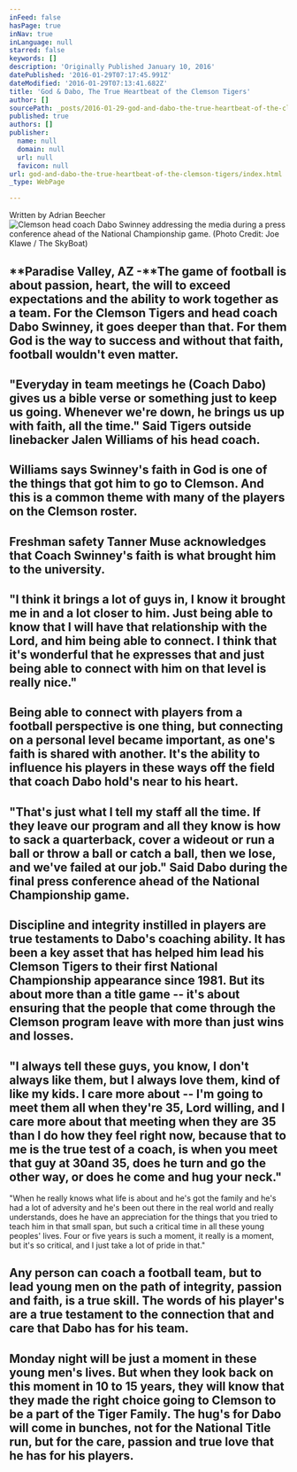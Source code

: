 ```yaml
---
inFeed: false
hasPage: true
inNav: true
inLanguage: null
starred: false
keywords: []
description: 'Originally Published January 10, 2016'
datePublished: '2016-01-29T07:17:45.991Z'
dateModified: '2016-01-29T07:13:41.682Z'
title: 'God & Dabo, The True Heartbeat of the Clemson Tigers'
author: []
sourcePath: _posts/2016-01-29-god-and-dabo-the-true-heartbeat-of-the-clemson-tigers.md
published: true
authors: []
publisher:
  name: null
  domain: null
  url: null
  favicon: null
url: god-and-dabo-the-true-heartbeat-of-the-clemson-tigers/index.html
_type: WebPage

---
```

Written by Adrian Beecher
![Clemson head coach Dabo Swinney addressing the media during a press conference ahead of the National Championship game.  (Photo Credit: Joe Klawe / The SkyBoat)](https://the-grid-user-content.s3-us-west-2.amazonaws.com/8e8e7f14-9417-45b0-9d90-70f8ffc2d24d.jpg)

## **Paradise Valley, AZ -**The game of football is about passion, heart, the will to exceed expectations and the ability to work together as a team. For the Clemson Tigers and head coach Dabo Swinney, it goes deeper than that. For them God is the way to success and without that faith, football wouldn't even matter.

## "Everyday in team meetings he (Coach Dabo) gives us a bible verse or something just to keep us going.  Whenever we're down, he brings us up with faith, all the time." Said Tigers outside linebacker Jalen Williams of his head coach.

## Williams says Swinney's faith in God is one of the things that got him to go to Clemson. And this is a common theme with many of the players on the Clemson roster.

## Freshman safety Tanner Muse acknowledges that Coach Swinney's faith is what brought him to the university.

## "I think it brings a lot of guys in, I know it brought me in and a lot closer to him. Just being able to know that I will have that relationship with the Lord, and him being able to connect. I think that it's wonderful that he expresses that and just being able to connect with him on that level is really nice."

## Being able to connect with players from a football perspective is one thing, but connecting on a personal level became important, as one's faith is shared with another. It's the ability to influence his players in these ways off the field that coach Dabo hold's near to his heart.

## "That's just what I tell my staff all the time. If they leave our program and all they know is how to sack a quarterback, cover a wideout or run a ball or throw a ball or catch a ball, then we lose, and we've failed at our job." Said Dabo during the final press conference ahead of the National Championship game.

## Discipline and integrity instilled in players are true testaments to Dabo's coaching ability. It has been a key asset that has helped him lead his Clemson Tigers to their first National Championship appearance since 1981\. But its about more than a title game -- it's about ensuring that the people that come through the Clemson program leave with more than just wins and losses.

## "I always tell these guys, you know, I don't always like them, but I always love them, kind of like my kids. I care more about -- I'm going to meet them all when they're 35, Lord willing, and I care more about that meeting when they are 35 than I do how they feel right now, because that to me is the true test of a coach, is when you meet that guy at 30and 35, does he turn and go the other way, or does he come and hug your neck."  
"When he really knows what life is about and he's got the family and he's had a lot of adversity and he's been out there in the real world and really understands, does he have an appreciation for the things that you tried to teach him in that small span, but such a critical time in all these young peoples' lives. Four or five years is such a moment, it really is a moment, but it's so critical, and I just take a lot of pride in that."

## Any person can coach a football team, but to lead young men on the path of integrity, passion and faith, is a true skill. The words of his player's are a true testament to the connection that and care that Dabo has for his team.

## Monday night will be just a moment in these young men's lives. But when they look back on this moment in 10 to 15 years, they will know that they made the right choice going to Clemson to be a part of the Tiger Family. The hug's for Dabo will come in bunches, not for the National Title run, but for the care, passion and true love that he has for his players.